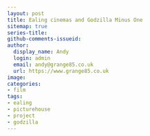 ```yaml
---
layout: post
title: Ealing cinemas and Godzilla Minus One
sitemap: true
series-title:
github-comments-issueid:
author:
  display_name: Andy
  login: admin
  email: andy@grange85.co.uk
  url: https://www.grange85.co.uk
image:
categories:
- film
tags:
- ealing
- picturehouse
- project
- godzilla
---
```

